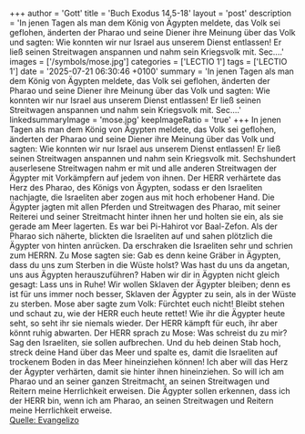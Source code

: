 +++
author = 'Gott'
title = 'Buch Exodus 14,5-18'
layout = 'post'
description = 'In jenen Tagen als man dem König von Ägypten meldete, das Volk sei geflohen, änderten der Pharao und seine Diener ihre Meinung über das Volk und sagten: Wie konnten wir nur Israel aus unserem Dienst entlassen! Er ließ seinen Streitwagen anspannen und nahm sein Kriegsvolk mit. Sec....'
images = ['/symbols/mose.jpg']
categories = ['LECTIO 1']
tags = ['LECTIO 1']
date = '2025-07-21 06:30:46 +0100'
summary = 'In jenen Tagen als man dem König von Ägypten meldete, das Volk sei geflohen, änderten der Pharao und seine Diener ihre Meinung über das Volk und sagten: Wie konnten wir nur Israel aus unserem Dienst entlassen! Er ließ seinen Streitwagen anspannen und nahm sein Kriegsvolk mit. Sec....'
linkedsummaryImage = 'mose.jpg'
keepImageRatio = 'true'
+++
In jenen Tagen als man dem König von Ägypten meldete, das Volk sei geflohen, änderten der Pharao und seine Diener ihre Meinung über das Volk und sagten: Wie konnten wir nur Israel aus unserem Dienst entlassen!
Er ließ seinen Streitwagen anspannen und nahm sein Kriegsvolk mit.
Sechshundert auserlesene Streitwagen nahm er mit und alle anderen Streitwagen der Ägypter mit Vorkämpfern auf jedem von ihnen.<!--more-->
Der HERR verhärtete das Herz des Pharao, des Königs von Ägypten, sodass er den Israeliten nachjagte, die Israeliten aber zogen aus mit hoch erhobener Hand.
Die Ägypter jagten mit allen Pferden und Streitwagen des Pharao, mit seiner Reiterei und seiner Streitmacht hinter ihnen her und holten sie ein, als sie gerade am Meer lagerten. Es war bei Pi-Hahirot vor Baal-Zefon.
Als der Pharao sich näherte, blickten die Israeliten auf und sahen plötzlich die Ägypter von hinten anrücken. Da erschraken die Israeliten sehr und schrien zum HERRN.
Zu Mose sagten sie: Gab es denn keine Gräber in Ägypten, dass du uns zum Sterben in die Wüste holst? Was hast du uns da angetan, uns aus Ägypten herauszuführen?
Haben wir dir in Ägypten nicht gleich gesagt: Lass uns in Ruhe! Wir wollen Sklaven der Ägypter bleiben; denn es ist für uns immer noch besser, Sklaven der Ägypter zu sein, als in der Wüste zu sterben.
Mose aber sagte zum Volk: Fürchtet euch nicht! Bleibt stehen und schaut zu, wie der HERR euch heute rettet! Wie ihr die Ägypter heute seht, so seht ihr sie niemals wieder.
Der HERR kämpft für euch, ihr aber könnt ruhig abwarten.
Der HERR sprach zu Mose: Was schreist du zu mir? Sag den Israeliten, sie sollen aufbrechen.
Und du heb deinen Stab hoch, streck deine Hand über das Meer und spalte es, damit die Israeliten auf trockenem Boden in das Meer hineinziehen können!
Ich aber will das Herz der Ägypter verhärten, damit sie hinter ihnen hineinziehen. So will ich am Pharao und an seiner ganzen Streitmacht, an seinen Streitwagen und Reitern meine Herrlichkeit erweisen.
Die Ägypter sollen erkennen, dass ich der HERR bin, wenn ich am Pharao, an seinen Streitwagen und Reitern meine Herrlichkeit erweise.<br> [Quelle: Evangelizo](https://evangeliumtagfuertag.org/DE/gospel)